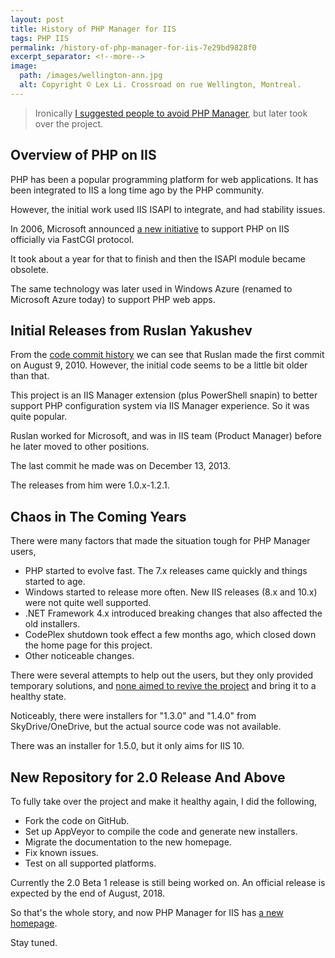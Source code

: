 ```yaml
---
layout: post
title: History of PHP Manager for IIS
tags: PHP IIS
permalink: /history-of-php-manager-for-iis-7e29bd9828f0
excerpt_separator: <!--more-->
image:
  path: /images/wellington-ann.jpg
  alt: Copyright © Lex Li. Crossroad on rue Wellington, Montreal.
---
```


> Ironically [I suggested people to avoid PHP Manager](/why-you-should-forget-php-manager-for-iis-953fae81b05b), but later took over the project.
<!--more-->

## Overview of PHP on IIS

PHP has been a popular programming platform for web applications. It has been integrated to IIS a long time ago by the PHP community.

However, the initial work used IIS ISAPI to integrate, and had stability issues.

In 2006, Microsoft announced [a new initiative](http://mvolo.com/fastcgi-for-iis-60-is-released-on-download-center/) to support PHP on IIS officially via FastCGI protocol.

It took about a year for that to finish and then the ISAPI module became obsolete.

The same technology was later used in Windows Azure (renamed to Microsoft Azure today) to support PHP web apps.

## Initial Releases from Ruslan Yakushev

From the [code commit history](http://ruslany.net/tag/php/) we can see that Ruslan made the first commit on August 9, 2010. However, the initial code seems to be a little bit older than that.

This project is an IIS Manager extension (plus PowerShell snapin) to better support PHP configuration system via IIS Manager experience. So it was quite popular.

Ruslan worked for Microsoft, and was in IIS team (Product Manager) before he later moved to other positions.

The last commit he made was on December 13, 2013.

The releases from him were 1.0.x-1.2.1.

## Chaos in The Coming Years

There were many factors that made the situation tough for PHP Manager users,

* PHP started to evolve fast. The 7.x releases came quickly and things started to age.
* Windows started to release more often. New IIS releases (8.x and 10.x) were not quite well supported.
* .NET Framework 4.x introduced breaking changes that also affected the old installers.
* CodePlex shutdown took effect a few months ago, which closed down the home page for this project.
* Other noticeable changes.

There were several attempts to help out the users, but they only provided temporary solutions, and [none aimed to revive the project](https://github.com/phpmanager/phpmanager/issues/1) and bring it to a healthy state.

Noticeably, there were installers for "1.3.0" and "1.4.0" from SkyDrive/OneDrive, but the actual source code was not available.

There was an installer for 1.5.0, but it only aims for IIS 10.

## New Repository for 2.0 Release And Above

To fully take over the project and make it healthy again, I did the following,

* Fork the code on GitHub.
* Set up AppVeyor to compile the code and generate new installers.
* Migrate the documentation to the new homepage.
* Fix known issues.
* Test on all supported platforms.

Currently the 2.0 Beta 1 release is still being worked on. An official release is expected by the end of August, 2018.

So that's the whole story, and now PHP Manager for IIS has [a new homepage](http://www.phpmanager.xyz/).

Stay tuned.
